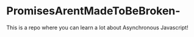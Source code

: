 # PromisesArentMadeToBeBroken-
This is a repo where you can learn a lot about Asynchronous Javascript!
